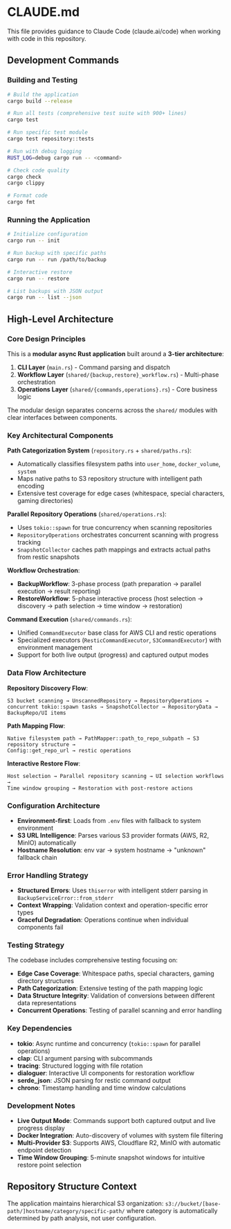 # CLAUDE.md

This file provides guidance to Claude Code (claude.ai/code) when working with code in this repository.

## Development Commands

### Building and Testing
```bash
# Build the application
cargo build --release

# Run all tests (comprehensive test suite with 900+ lines)
cargo test

# Run specific test module
cargo test repository::tests

# Run with debug logging
RUST_LOG=debug cargo run -- <command>

# Check code quality
cargo check
cargo clippy

# Format code
cargo fmt
```

### Running the Application
```bash
# Initialize configuration
cargo run -- init

# Run backup with specific paths
cargo run -- run /path/to/backup

# Interactive restore
cargo run -- restore

# List backups with JSON output
cargo run -- list --json
```

## High-Level Architecture

### Core Design Principles
This is a **modular async Rust application** built around a **3-tier architecture**:

1. **CLI Layer** (`main.rs`) - Command parsing and dispatch
2. **Workflow Layer** (`shared/{backup,restore}_workflow.rs`) - Multi-phase orchestration
3. **Operations Layer** (`shared/{commands,operations}.rs`) - Core business logic

The modular design separates concerns across the `shared/` modules with clear interfaces between components.

### Key Architectural Components

**Path Categorization System** (`repository.rs` + `shared/paths.rs`):
- Automatically classifies filesystem paths into `user_home`, `docker_volume`, `system`
- Maps native paths to S3 repository structure with intelligent path encoding
- Extensive test coverage for edge cases (whitespace, special characters, gaming directories)

**Parallel Repository Operations** (`shared/operations.rs`):
- Uses `tokio::spawn` for true concurrency when scanning repositories
- `RepositoryOperations` orchestrates concurrent scanning with progress tracking
- `SnapshotCollector` caches path mappings and extracts actual paths from restic snapshots

**Workflow Orchestration**:
- **BackupWorkflow**: 3-phase process (path preparation → parallel execution → result reporting)
- **RestoreWorkflow**: 5-phase interactive process (host selection → discovery → path selection → time window → restoration)

**Command Execution** (`shared/commands.rs`):
- Unified `CommandExecutor` base class for AWS CLI and restic operations
- Specialized executors (`ResticCommandExecutor`, `S3CommandExecutor`) with environment management
- Support for both live output (progress) and captured output modes

### Data Flow Architecture

**Repository Discovery Flow**:
```
S3 bucket scanning → UnscannedRepository → RepositoryOperations →
concurrent tokio::spawn tasks → SnapshotCollector → RepositoryData → BackupRepo/UI items
```

**Path Mapping Flow**:
```
Native filesystem path → PathMapper::path_to_repo_subpath → S3 repository structure →
Config::get_repo_url → restic operations
```

**Interactive Restore Flow**:
```
Host selection → Parallel repository scanning → UI selection workflows →
Time window grouping → Restoration with post-restore actions
```

### Configuration Architecture
- **Environment-first**: Loads from `.env` files with fallback to system environment
- **S3 URL Intelligence**: Parses various S3 provider formats (AWS, R2, MinIO) automatically
- **Hostname Resolution**: env var → system hostname → "unknown" fallback chain

### Error Handling Strategy
- **Structured Errors**: Uses `thiserror` with intelligent stderr parsing in `BackupServiceError::from_stderr`
- **Context Wrapping**: Validation context and operation-specific error types
- **Graceful Degradation**: Operations continue when individual components fail

### Testing Strategy
The codebase includes comprehensive testing focusing on:
- **Edge Case Coverage**: Whitespace paths, special characters, gaming directory structures
- **Path Categorization**: Extensive testing of the path mapping logic
- **Data Structure Integrity**: Validation of conversions between different data representations
- **Concurrent Operations**: Testing of parallel scanning and error handling

### Key Dependencies
- **tokio**: Async runtime and concurrency (`tokio::spawn` for parallel operations)
- **clap**: CLI argument parsing with subcommands
- **tracing**: Structured logging with file rotation
- **dialoguer**: Interactive UI components for restoration workflow
- **serde_json**: JSON parsing for restic command output
- **chrono**: Timestamp handling and time window calculations

### Development Notes
- **Live Output Mode**: Commands support both captured output and live progress display
- **Docker Integration**: Auto-discovery of volumes with system file filtering
- **Multi-Provider S3**: Supports AWS, Cloudflare R2, MinIO with automatic endpoint detection
- **Time Window Grouping**: 5-minute snapshot windows for intuitive restore point selection

## Repository Structure Context
The application maintains hierarchical S3 organization: `s3://bucket/[base-path/]hostname/category/specific-path/` where category is automatically determined by path analysis, not user configuration.